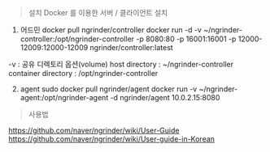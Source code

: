 > 설치
 Docker 를 이용한 서버 / 클라이언트 설치

1. 어드민
  docker pull ngrinder/controller
  docker run -d -v ~/ngrinder-controller:/opt/ngrinder-controller -p 8080:80 -p 16001:16001 -p 12000-12009:12000-12009 ngrinder/controller:latest
  
  -v : 공유 디렉토리 옵션(volume)
  host directory : ~/ngrinder-controller
  container directory : /opt/ngrinder-controller
  

2. agent
  sudo docker pull ngrinder/agent
  docker run -v ~/ngrinder-agent:/opt/ngrinder-agent -d ngrinder/agent 10.0.2.15:8080
  
> 사용법

  https://github.com/naver/ngrinder/wiki/User-Guide
  https://github.com/naver/ngrinder/wiki/User-guide-in-Korean
  
  